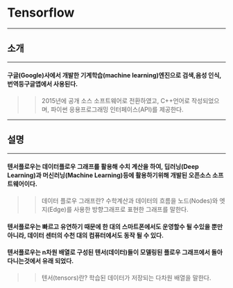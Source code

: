 # Tensorflow
-------------------------------------------------------------------------------
## 소개
--------------------------------------------------------------------------------
#### 구글(Google)사에서 개발한 기계학습(machine learning)엔진으로 검색,음성 인식,번역등구글앱에서 사용된다.
>> 2015년에 공개 소스 소프트웨어로 전환하였고, C++언어로 작성되었으며, 파이썬 응용프로그래밍 인터페이스(API)를 제공한다.
-----------------------------------------------------------------------------------------------------------------------
## 설명
-----------------------
#### 텐서플로우는 데이터플로우 그래프를 활용해 수치 계산을 하여, 딥러닝(Deep Learning)과 머신러닝(Machine Learning)등에 활용하기위해 개발된 오픈소스 소프트웨어이다.
>> 데이터 플로우 그래프란? 수학계산과 데이터의 흐름을 노드(Nodes)와 엣지(Edge)를 사용한 방향그래프로 표현한 그래프를 말한다.
#### 텐서플로우는 빠르고 유연하기 때문에 한 대의 스마트폰에서도 운영할수 될 수있을 뿐만 아니라, 데이터 센터의 수천 대의 컴퓨터에서도 동작 될 수 있다. 

#### 텐서플로우는 n차원 배열로 구성된 텐서(데이터)들이 모델링된 플로우 그래프에서 돌아다니는것에서 유래 되었다.
>>텐서(tensors)란? 학습된 데이터가 저장되는 다차원 배열을 말한다.
